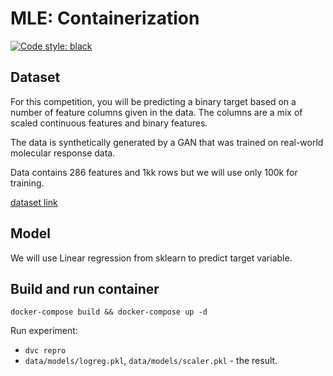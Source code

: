 # MLE: Containerization
[![Code style: black](https://img.shields.io/badge/code%20style-black-000000.svg)](https://github.com/psf/black)
## Dataset

For this competition, you will be predicting a binary target based on a number of feature columns given in the data. The columns are a mix of scaled continuous features and binary features.


The data is synthetically generated by a GAN that was trained on real-world molecular response data.


Data contains 286 features and 1kk rows but we will use only 100k for training.


[dataset link](https://www.kaggle.com/c/tabular-playground-series-oct-2021/data)


## Model
We will use Linear regression from sklearn to predict target variable.

## Build and run container

`docker-compose build && docker-compose up -d`
<!-- 
## Run container

`docker-compose up -d && docker attach logreg_cont` -->


Run experiment:

<!-- - Put the `train.csv` file with training data to `volume/`
- (In terminal) train the model: `python src/train.py volume/train.csv`
- You will see `/volume/logreg.pkl` and `volume/scaler.pkl` - the result artifacts after training model. -->
- `dvc repro`
- `data/models/logreg.pkl`, `data/models/scaler.pkl` - the result.